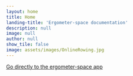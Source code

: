 ```yaml
---
layout: home
title: Home
landing-title: 'Ergometer-space documentation'
description: null
image: null
author: null
show_tile: false
image: assets/images/OnlineRowing.jpg
---
```


<a href="{{site.webSiteLink}}" class="button next">Go directly to the ergometer-space app</a>